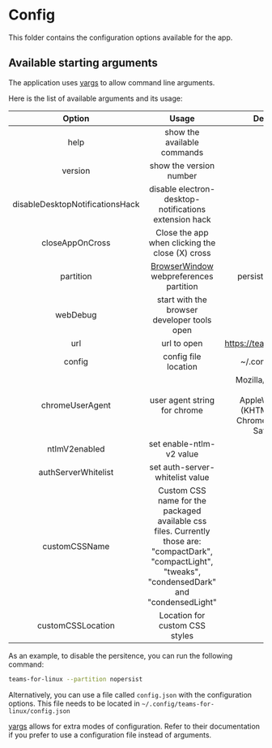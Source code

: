 # Config

This folder contains the configuration options available for the app.

## Available starting arguments

The application uses [yargs](https://www.npmjs.com/package/yargs) to allow command line arguments.

Here is the list of available arguments and its usage:

| Option | Usage | Default Value |
|:-:|:-:|:-:|
| help  | show the available commands | false |
| version | show the version number | false |
| disableDesktopNotificationsHack | disable electron-desktop-notifications extension hack | false |
| closeAppOnCross | Close the app when clicking the close (X) cross | false | 
| partition | [BrowserWindow](https://electronjs.org/docs/api/browser-window) webpreferences partition | persist:teams-4-linux |
| webDebug | start with the browser developer tools open  |  false |
| url | url to open | https://teams.microsoft.com/ |
| config | config file location | ~/.config/teams.json |
| chromeUserAgent | user agent string for chrome | Mozilla/5.0 (X11; Linux x86_64) AppleWebKit/537.36 (KHTML, like Gecko) Chrome/71.0.3578.80 Safari/537.36 |
| ntlmV2enabled | set enable-ntlm-v2 value | true |
| authServerWhitelist | set auth-server-whitelist value | * |
| customCSSName | Custom CSS name for the packaged available css files. Currently those are: "compactDark", "compactLight", "tweaks", "condensedDark" and "condensedLight" | |
| customCSSLocation | Location for custom CSS styles | |

As an example, to disable the persitence, you can run the following command:

```bash
teams-for-linux --partition nopersist
```

Alternatively, you can use a file called `config.json` with the configuration options. This file needs to be located in `~/.config/teams-for-linux/config.json`

[yargs](https://www.npmjs.com/package/yargs) allows for extra modes of configuration. Refer to their documentation if you prefer to use a configuration file instead of arguments.
